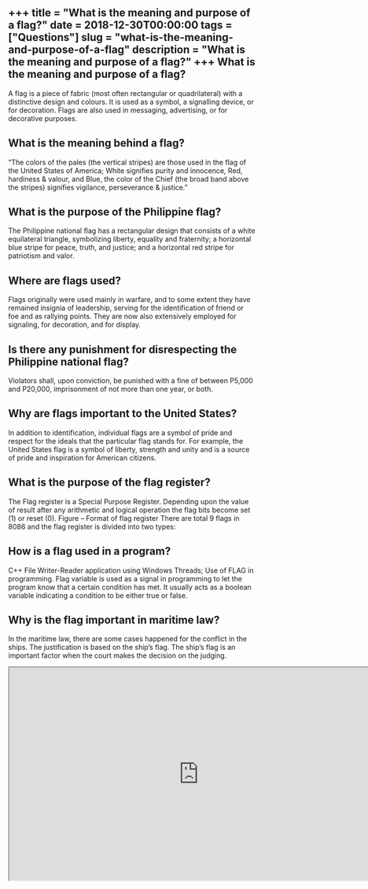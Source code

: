 +++
title = "What is the meaning and purpose of a flag?"
date = 2018-12-30T00:00:00
tags = ["Questions"]
slug = "what-is-the-meaning-and-purpose-of-a-flag"
description = "What is the meaning and purpose of a flag?"
+++
What is the meaning and purpose of a flag?
------------------------------------------

A flag is a piece of fabric (most often rectangular or quadrilateral) with a distinctive design and colours. It is used as a symbol, a signalling device, or for decoration. Flags are also used in messaging, advertising, or for decorative purposes.

What is the meaning behind a flag?
----------------------------------

“The colors of the pales (the vertical stripes) are those used in the flag of the United States of America; White signifies purity and innocence, Red, hardiness &amp; valour, and Blue, the color of the Chief (the broad band above the stripes) signifies vigilance, perseverance &amp; justice.”

What is the purpose of the Philippine flag?
-------------------------------------------

The Philippine national flag has a rectangular design that consists of a white equilateral triangle, symbolizing liberty, equality and fraternity; a horizontal blue stripe for peace, truth, and justice; and a horizontal red stripe for patriotism and valor.

Where are flags used?
---------------------

Flags originally were used mainly in warfare, and to some extent they have remained insignia of leadership, serving for the identification of friend or foe and as rallying points. They are now also extensively employed for signaling, for decoration, and for display.

Is there any punishment for disrespecting the Philippine national flag?
-----------------------------------------------------------------------

Violators shall, upon conviction, be punished with a fine of between P5,000 and P20,000, imprisonment of not more than one year, or both.

Why are flags important to the United States?
---------------------------------------------

In addition to identification, individual flags are a symbol of pride and respect for the ideals that the particular flag stands for. For example, the United States flag is a symbol of liberty, strength and unity and is a source of pride and inspiration for American citizens.

What is the purpose of the flag register?
-----------------------------------------

The Flag register is a Special Purpose Register. Depending upon the value of result after any arithmetic and logical operation the flag bits become set (1) or reset (0). Figure – Format of flag register There are total 9 flags in 8086 and the flag register is divided into two types:

How is a flag used in a program?
--------------------------------

C++ File Writer-Reader application using Windows Threads; Use of FLAG in programming. Flag variable is used as a signal in programming to let the program know that a certain condition has met. It usually acts as a boolean variable indicating a condition to be either true or false.

Why is the flag important in maritime law?
------------------------------------------

In the maritime law, there are some cases happened for the conflict in the ships. The justification is based on the ship’s flag. The ship’s flag is an important factor when the court makes the decision on the judging.

<iframe allow="accelerometer; autoplay; clipboard-write; encrypted-media; gyroscope; picture-in-picture" allowfullscreen="" class="__youtube_prefs__  epyt-is-override  no-lazyload" data-no-lazy="1" data-origheight="433" data-origwidth="770" data-skipgform_ajax_framebjll="" height="433" id="_ytid_40197" loading="lazy" src="https://www.youtube.com/embed/W0U54r4nzjE?enablejsapi=1&autoplay=0&cc_load_policy=0&cc_lang_pref=&iv_load_policy=1&loop=0&modestbranding=0&rel=1&fs=1&playsinline=0&autohide=2&theme=dark&color=red&controls=1&" title="YouTube player" width="770"></iframe>